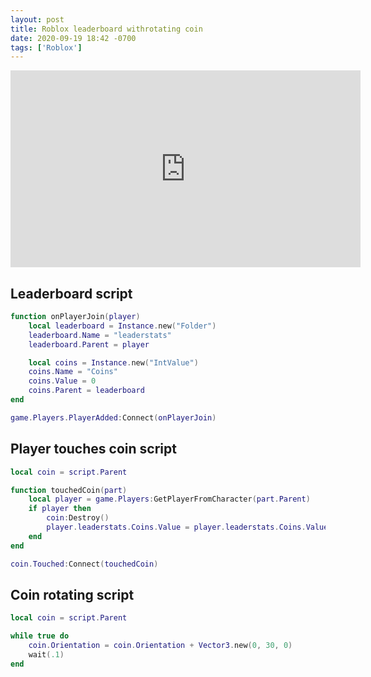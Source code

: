 ```yaml
---
layout: post
title: Roblox leaderboard withrotating coin
date: 2020-09-19 18:42 -0700
tags: ['Roblox']
---
```


<iframe width="560" height="315" src="https://www.youtube.com/embed/Jqjdy3GHSrY" frameborder="0" allow="accelerometer; autoplay; clipboard-write; encrypted-media; gyroscope; picture-in-picture" allowfullscreen></iframe>


## Leaderboard script
```lua
function onPlayerJoin(player)
	local leaderboard = Instance.new("Folder")
	leaderboard.Name = "leaderstats"
	leaderboard.Parent = player

	local coins = Instance.new("IntValue")
	coins.Name = "Coins"
	coins.Value = 0
	coins.Parent = leaderboard
end

game.Players.PlayerAdded:Connect(onPlayerJoin)
```
## Player touches coin script

```lua
local coin = script.Parent

function touchedCoin(part)
	local player = game.Players:GetPlayerFromCharacter(part.Parent)
	if player then
		coin:Destroy()
		player.leaderstats.Coins.Value = player.leaderstats.Coins.Value + 1
	end
end

coin.Touched:Connect(touchedCoin)
```

## Coin rotating script

```lua
local coin = script.Parent

while true do
	coin.Orientation = coin.Orientation + Vector3.new(0, 30, 0)
	wait(.1)
end
```
